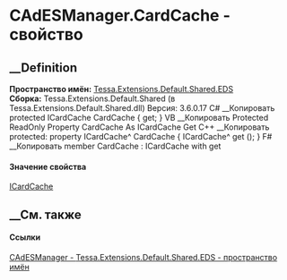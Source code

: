 # CAdESManager.CardCache - свойство
##  __Definition
 **Пространство имён:**
[Tessa.Extensions.Default.Shared.EDS](N_Tessa_Extensions_Default_Shared_EDS.htm)  
 **Сборка:** Tessa.Extensions.Default.Shared (в
Tessa.Extensions.Default.Shared.dll) Версия: 3.6.0.17
C# __Копировать
     protected ICardCache CardCache { get; }
VB __Копировать
     Protected ReadOnly Property CardCache As ICardCache
    	Get
C++ __Копировать
     protected:
    property ICardCache^ CardCache {
    	ICardCache^ get ();
    }
F# __Копировать
     member CardCache : ICardCache with get
#### Значение свойства
[ICardCache](T_Tessa_Cards_Caching_ICardCache.htm)
##  __См. также
#### Ссылки
[CAdESManager - ](T_Tessa_Extensions_Default_Shared_EDS_CAdESManager.htm)
[Tessa.Extensions.Default.Shared.EDS - пространство
имён](N_Tessa_Extensions_Default_Shared_EDS.htm)
